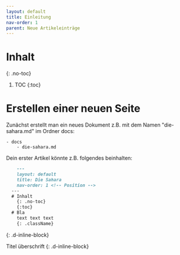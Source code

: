 ```yaml
---
layout: default
title: Einleitung 
nav-order: 1
parent: Neue Artikeleinträge
---
```

# Inhalt
{: .no-toc}
1. TOC
{:toc}

# Erstellen einer neuen Seite

Zunächst erstellt man ein neues Dokument z.B. mit dem Namen "die-sahara.md" im Ordner docs:
 
    - docs
        - die-sahara.md

Dein erster Artikel könnte z.B. folgendes beinhalten: 

```markdown
    ---
    layout: default
    title: Die Sahara
    nav-order: 1 <!-- Position -->
  ---
  # Inhalt 
    {: .no-toc}
    {:toc}
  # Bla
    text text text
    {: .className}
```
{: .d-inline-block}

  Titel überschrift
{: .d-inline-block}


